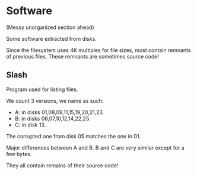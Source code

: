 # Software

(Messy unorganized section ahead)

Some software extracted from disks.

Since the filesystem uses 4K multiples for file sizes, most contain remnants of previous files. These remnants are sometimes source code!

## Slash

Program used for listing files.

We count 3 versions, we name as such:
* A: in disks 01,08,09,11,15,19,20,21,23.
* B: in disks 06,07,10,12,14,22,25.
* C: in disk  13.

The corrupted one from disk 05 matches the one in 01.

Major differences between A and B. B and C are very similar except for a few bytes.

They all contain remains of their source code!
